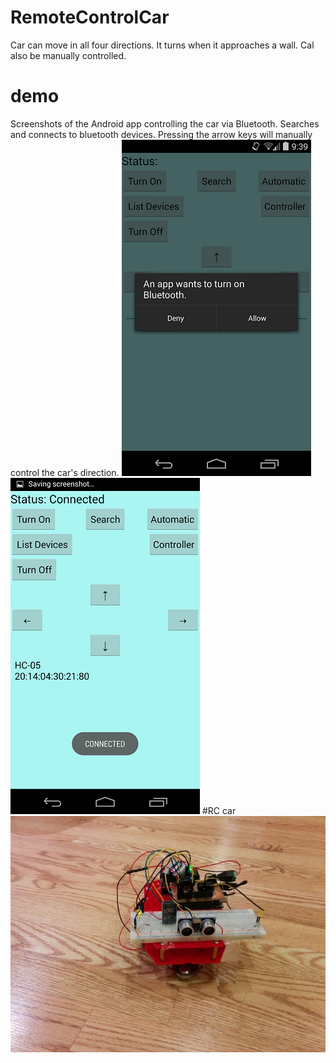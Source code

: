 # RemoteControlCar
Car can move in all four directions. It turns when it approaches a wall. Cal also be manually controlled.
# demo
Screenshots of the Android app controlling the car via Bluetooth. Searches and connects to bluetooth devices. Pressing the arrow keys will manually control the car's direction.
![Alt text](/pictures/Screenshot_2014-09-05-21-39-53.png?)
![Alt text](/pictures/Screenshot_2014-09-05-21-40-07.png?)
#RC car
![Alt text](/pictures/IMG_20140905_214037.jpg?)
